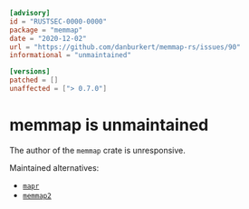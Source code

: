 ```toml
[advisory]
id = "RUSTSEC-0000-0000"
package = "memmap"
date = "2020-12-02"
url = "https://github.com/danburkert/memmap-rs/issues/90"
informational = "unmaintained"

[versions]
patched = []
unaffected = ["> 0.7.0"]
```

# memmap is unmaintained

The author of the `memmap` crate is unresponsive.

Maintained alternatives:

- [`mapr`](https://github.com/filecoin-project/mapr)
- [`memmap2`](https://github.com/RazrFalcon/memmap2-rs)

